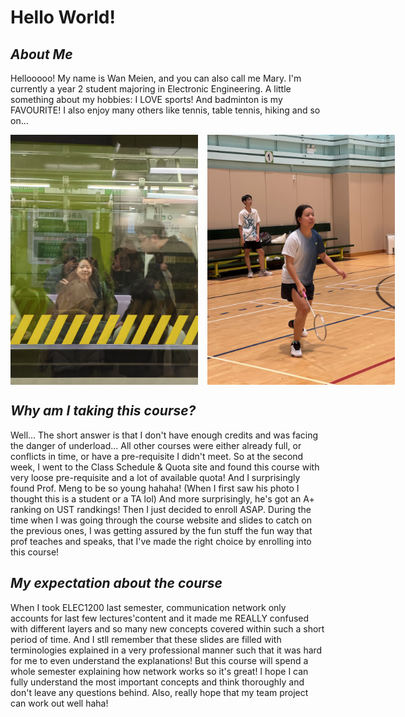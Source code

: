 # Hello World!
## _About Me_
  Hellooooo! My name is Wan Meien, and you can also call me Mary. I'm currently a year 2 student majoring in Electronic Engineering. 
  A little something about my hobbies: I LOVE sports! And badminton is my FAVOURITE! I also enjoy many others like tennis, table tennis, hiking and so on...

<div style="display: flex; gap: 15px;">
<img src="IMG_2174.JPG" alt="me" width= "300" >
<img src="IMG_5668.JPG" alt="badminton" width= "300">
</div>


## _Why am I taking this course?_
 Well... The short answer is that I don't have enough credits and was facing the danger of underload... All other courses were either already full, or conflicts in time, or have a pre-requisite I didn't meet.
  So at the second week, I went to the Class Schedule & Quota site and found this course with very loose pre-requisite and a lot of available quota! And I surprisingly found Prof. Meng to be so young hahaha! (When I first saw his photo I thought this is a student or a TA lol)  And more surprisingly, he's got an A+ ranking on UST randkings!
  Then I just decided to enroll ASAP. 
  During the time when I was going through the course website and slides to catch on the previous ones, I was getting assured by the fun stuff the fun way that prof teaches and speaks, that I've made the right choice by enrolling into this course!


## _My expectation about the course_
  When I took ELEC1200 last semester, communication network only accounts for last few lectures'content and it made me REALLY confused with different layers and so many new concepts covered within such a short period of time. And I stll remember that these slides are filled with terminologies explained in a very professional manner such that it was hard for me to even understand the explanations!
  But this course will spend a whole semester explaining how network works so it's great! I hope I can fully understand the most important concepts and think thoroughly and don't leave any questions behind. Also, really hope that my team project can work out well haha!
